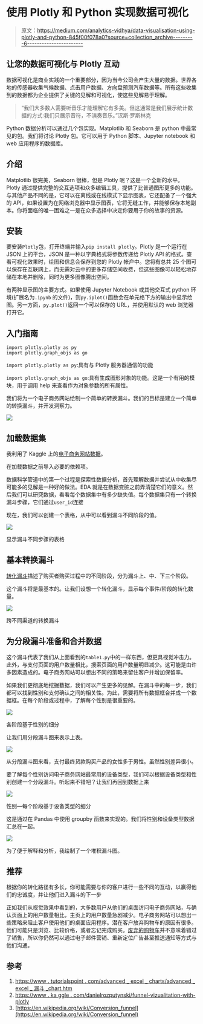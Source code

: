 # 使用 Plotly 和 Python 实现数据可视化

> 原文：<https://medium.com/analytics-vidhya/data-visualisation-using-plotly-and-python-845f00f078a0?source=collection_archive---------6----------------------->

## 让您的数据可视化与 Plotly 互动

数据可视化是商业实践的一个重要部分，因为当今公司会产生大量的数据。世界各地的传感器收集气候数据、点击用户数据、方向盘预测汽车数据等。所有这些收集到的数据都为企业提供了关键的见解和可视化，使这些见解易于理解。

> “我们大多数人需要听音乐才能理解它有多美。但这通常是我们展示统计数据的方式:我们只展示音符，不演奏音乐。”汉斯·罗斯林克

Python 数据分析可以通过几个包实现。Matplotlib 和 Seaborn 是 python 中最常见的包。我们将讨论 Plotly 包。它可以用于 Python 脚本、Jupyter notebook 和 web 应用程序的数据库。

## 介绍

Matplotlib 很完美，Seaborn 很棒，但是 Plotly 呢？这是一个全新的水平。Plotly 通过提供完整的交互选项和众多编辑工具，提供了比普通图形更多的功能。与其他产品不同的是，它可以在离线或在线模式下显示图表，它还配备了一个强大的 API，如果设置为在网络浏览器中显示图表，它将无缝工作，并能够保存本地副本。你将面临的唯一困难之一是在众多选择中决定你要用于你的故事的资源。

## 安装

要安装`Plotly`包，打开终端并输入`pip install plotly`。Plotly 是一个运行在 JSON 上的平台，JSON 是一种以字典格式将参数传递给 Plotly API 的格式。查看可视化效果时，绘图和信息会保存到您的 Plotly 帐户中。您将有总共 25 个图可以保存在互联网上，而无需对云中的更多存储空间收费，但这些图像可以轻松地存储在本地并删除，同时为更多图像腾出空间。

有两种显示图的主要方式。如果使用 Jupyter Notebook 或其他交互式 python 环境(扩展名为`.ipynb` 的文件)，则`py.iplot()`函数会在单元格下方的输出中显示绘图。另一方面，`py.plot()`返回一个可以保存的 URL，并使用默认的 web 浏览器打开它。

## 入门指南

```
import plotly.plotly as py
import plotly.graph_objs as go
```

`import plotly.plotly as py`:具有与 Plotly 服务器通信的功能

`import plotly.graph_objs as go`:具有生成图形对象的功能。这是一个有用的模块，用于调用 help 来查看作为对象参数的所有属性。

我们将为一个电子商务网站绘制一个简单的转换漏斗。我们的目标是建立一个简单的转换漏斗，并开发洞察力。

![](img/060a5f0e8e60298922d6058424cefdcd.png)

## 加载数据集

我利用了 Kaggle 上的[电子商务网站数据](https://www.kaggle.com/aerodinamicc/ecommerce-website-funnel-analysis)。

在加载数据之前导入必要的依赖项。

数据科学管道中的第一个过程是探索性数据分析，首先理解数据并尝试从中收集尽可能多的见解是一种好的做法。EDA 就是在数据变脏之前弄清楚它们的意义。然后我们可以研究数据，看看每个数据集中有多少缺失值。每个数据集只有一个转换漏斗步骤，它们通过`user_id`连接

现在，我们可以创建一个表格，从中可以看到漏斗不同阶段的值。

![](img/8ea9d966e057a2236d9da774d7c9fec8.png)

显示漏斗不同步骤的表格

## 基本转换漏斗

[转化漏斗](https://en.wikipedia.org/wiki/Conversion_funnel)描述了购买者购买过程中的不同阶段，分为漏斗上、中、下三个阶段。

这个漏斗将是最基本的。让我们设想一个转化漏斗，显示每个事件/阶段的转化数量。

![](img/63c127ae487bc365b55b310a820660f8.png)

跨不同渠道的转换漏斗

## 为分段漏斗准备和合并数据

这个漏斗代表了我们从上面看到的`table1.py`中的一样东西，但更具视觉冲击力。此外，与支付页面的用户数量相比，搜索页面的用户数量明显减少。这可能是由许多因素造成的。电子商务网站可以想出不同的策略来留住客户并增加保留率。

如果我们更彻底地挖掘数据，我们可以产生更多的见解。在漏斗中的每一步，我们都可以找到性别和支付确认之间的相关性。为此，需要将所有数据框合并成一个数据框。在每个阶段或过程中，了解每个性别是很重要的。

![](img/bc2b5ddb30ff715eadeaa0f3babca87b.png)

各阶段基于性别的细分

让我们用分段漏斗图来表示上表。

![](img/ac3fbf7cfa1ba4c668cba864b1b4f299.png)

从分段漏斗图来看，支付最终货款购买产品的女性多于男性。虽然性别差异很小。

要了解每个性别访问电子商务网站最常用的设备类型，我们可以根据设备类型和性别创建一个分段漏斗。听起来不错吧？让我们再回到数据上来

![](img/e726155ec9ba8cdce073cb5781004577.png)

性别—每个阶段基于设备类型的细分

这是通过在 Pandas 中使用 groupby 函数来实现的。我们将性别和设备类型数据汇总在一起。

![](img/62ef89242b6d379bcc8a3066c0ad6b2b.png)

为了便于解释和分析，我绘制了一个堆积漏斗图。

## 推荐

根据你的转化路径有多长，你可能需要与你的客户进行一些不同的互动，以赢得他们的忠诚度，并让他们进入漏斗的下一步

正如我们从视觉效果中看到的，大多数用户从他们的桌面访问电子商务网站，与确认页面上的用户数量相比，主页上的用户数量急剧减少。电子商务网站可以想出一些策略来阻止客户使用他们的桌面应用程序。潜在客户放弃购物车的原因有很多。他们可能只是浏览、比较价格，或者忘记完成购买。[废弃的购物车](https://www.oberlo.com/ebooks/get-sales-dropshipping/abandoned-cart)并不意味着错过了销售，所以你仍然可以通过电子邮件营销、重新定位广告甚至推送通知等方式与他们沟通。

## 参考

1.  [https://www . tutorialspoint . com/advanced _ excel _ charts/advanced _ excel _ 漏斗 _chart.htm](https://www.tutorialspoint.com/advanced_excel_charts/advanced_excel_funnel_chart.htm)
2.  [https://www . ka ggle . com/danielrozputynski/funnel-vizualitation-with-plotly](https://www.kaggle.com/danielrozputynski/funnel-vizualitation-with-plotly)
3.  [https://en.wikipedia.org/wiki/Conversion_funnel](https://en.wikipedia.org/wiki/Conversion_funnel)